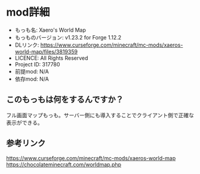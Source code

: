 # mod詳細

- もっも名: Xaero's World Map
- もっものバージョン: v1.23.2 for Forge 1.12.2
- DLリンク: https://www.curseforge.com/minecraft/mc-mods/xaeros-world-map/files/3819359
- LICENCE: All Rights Reserved
- Project ID: 317780
- 前提mod: N/A
- 依存mod: N/A

## このもっもは何をするんですか？
フル画面マップもっも。サーバー側にも導入することでクライアント側で正確な表示ができる。

## 参考リンク
https://www.curseforge.com/minecraft/mc-mods/xaeros-world-map<br>
https://chocolateminecraft.com/worldmap.php
